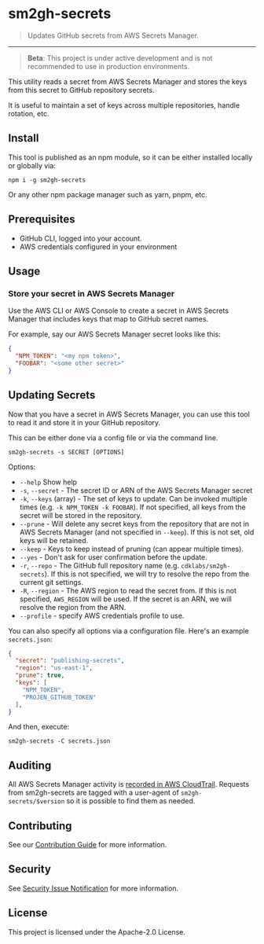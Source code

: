 # sm2gh-secrets

> Updates GitHub secrets from AWS Secrets Manager.

---

> **Beta**: This project is under active development and is not recommended to
> use in production environments.

This utility reads a secret from AWS Secrets Manager and stores the keys from
this secret to GitHub repository secrets.

It is useful to maintain a set of keys across multiple repositories, handle
rotation, etc.

## Install

This tool is published as an npm module, so it can be either installed locally
or globally via:

```shell
npm i -g sm2gh-secrets
```

Or any other npm package manager such as yarn, pnpm, etc.

## Prerequisites

* GitHub CLI, logged into your account.
* AWS credentials configured in your environment

## Usage

### Store your secret in AWS Secrets Manager

Use the AWS CLI or AWS Console to create a secret in AWS Secrets Manager that
includes keys that map to GitHub secret names.

For example, say our AWS Secrets Manager secret looks like this:

```json
{
  "NPM_TOKEN": "<my npm token>",
  "FOOBAR": "<some other secret>"
}
```

## Updating Secrets

Now that you have a secret in AWS Secrets Manager, you can use this tool to read
it and store it in your GitHub repository.

This can be either done via a config file or via the command line.

```shell
sm2gh-secrets -s SECRET [OPTIONS]
```

Options:

* `--help` Show help
* `-s`, `--secret` - The secret ID or ARN of the AWS Secrets Manager secret
* `-k`, `--keys` (array) - The set of keys to update. Can be invoked multiple
  times (e.g. `-k NPM_TOKEN -k FOOBAR`). If not specified, all keys from the
  secret will be stored in the repository.
* `--prune` - Will delete any secret keys from the repository that are not in
  AWS Secrets Manager (and not specified in `--keep`). If this is not set, old
  keys will be retained.
* `--keep` - Keys to keep instead of pruning (can appear multiple times).
* `--yes` - Don't ask for user confirmation before the update.
* `-r`, `--repo` - The GitHub full repository name (e.g.
  `cdklabs/sm2gh-secrets`). If this is not specified, we will try to resolve the
  repo from the current git settings.
* `-R`, `--region` - The AWS region to read the secret from. If this is not
  specified, `AWS_REGION` will be used. If the secret is an ARN, we will resolve
  the region from the ARN.
* `--profile` - specify AWS credentials profile to use.

You can also specify all options via a configuration file. Here's an example
`secrets.json`:

```json
{
  "secret": "publishing-secrets",
  "region": "us-east-1",
  "prune": true,
  "keys": [
    "NPM_TOKEN",
    "PROJEN_GITHUB_TOKEN"
  ],
}
```

And then, execute:

```shell
sm2gh-secrets -C secrets.json
```

## Auditing

All AWS Secrets Manager activity is [recorded in AWS
CloudTrail](https://docs.aws.amazon.com/secretsmanager/latest/userguide/monitoring.html).
Requests from sm2gh-secrets are tagged with a user-agent of
`sm2gh-secrets/$version` so it is possible to find them as needed.

## Contributing

See our [Contribution Guide](CONTRIBUTING.md) for more information.

## Security

See [Security Issue Notification](CONTRIBUTING.md#security-issue-notifications) for more information.

## License

This project is licensed under the Apache-2.0 License.
